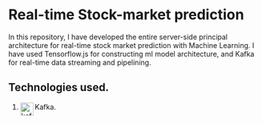 # Real-time Stock-market prediction
In this repository, I have developed the entire server-side principal architecture for real-time stock market prediction with Machine Learning. I have used Tensorflow.js for constructing ml model architecture, and Kafka for real-time data streaming and pipelining.

## Technologies used.
 1. Kafka.<img align="left" alt="kafka" width="26px" src="./images/Kafka2.png" />

